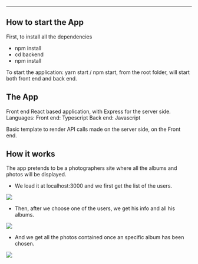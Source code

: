 ------

## How to start the App
First, to install all the dependencies
- npm install
- cd backend 
- npm install

To start the application: yarn start / npm start, from the root folder, will start both front end and back end.

## The App
Front end React based application, with Express for the server side.
Languages:
Front end: Typescript
Back end: Javascript

Basic template to render API calls made on the server side, on the Front end.

## How it works
The app pretends to be a photographers site where all the albums and photos will be displayed.

- We load it at localhost:3000 and we first get the list of the users.

![](https://i.imgur.com/Je4w2el.png)

- Then, after we choose one of the users, we get his info and all his albums.

![](https://i.imgur.com/0N4Fbs1.png)

- And we get all the photos contained once an specific album has been chosen.

![](https://i.imgur.com/ECUmdWv.png)






